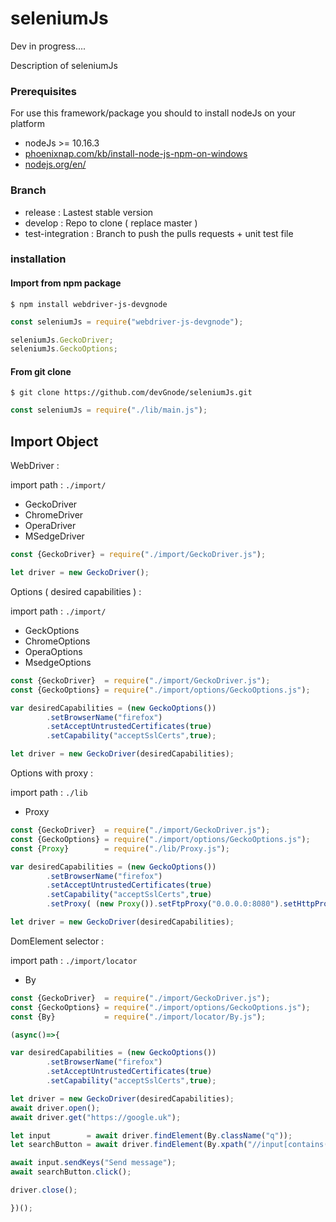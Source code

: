 # seleniumJs

Dev in progress....

Description of seleniumJs
 
### Prerequisites

 For use this framework/package you should to install nodeJs on your platform

- nodeJs >= 10.16.3
- [phoenixnap.com/kb/install-node-js-npm-on-windows](https://phoenixnap.com/kb/install-node-js-npm-on-windows)
- [nodejs.org/en/](https://nodejs.org/en/)

### Branch

- release : Lastest stable version
- develop : Repo to clone ( replace master )
- test-integration : Branch to push the pulls requests + unit test file

### installation 

#### Import from npm package

``
$ npm install webdriver-js-devgnode
``

```javascript
const seleniumJs = require("webdriver-js-devgnode");

seleniumJs.GeckoDriver;
seleniumJs.GeckoOptions;

```

#### From git clone

``
$ git clone https://github.com/devGnode/seleniumJs.git
``

```javascript
const seleniumJs = require("./lib/main.js");
```

## Import Object

WebDriver :

import path :
``
 ./import/
``

- GeckoDriver
- ChromeDriver
- OperaDriver
- MSedgeDriver

```javascript
const {GeckoDriver} = require("./import/GeckoDriver.js");

let driver = new GeckoDriver();
```

Options ( desired capabilities ) :

import path :
``
 ./import/
``

- GeckOptions
- ChromeOptions
- OperaOptions
- MsedgeOptions

```javascript
const {GeckoDriver}  = require("./import/GeckoDriver.js");
const {GeckoOptions} = require("./import/options/GeckoOptions.js");

var desiredCapabilities = (new GeckoOptions())
        .setBrowserName("firefox")
        .setAcceptUntrustedCertificates(true)
        .setCapability("acceptSslCerts",true);

let driver = new GeckoDriver(desiredCapabilities);
```
Options with proxy :

import path :
``
 ./lib
``

- Proxy

```javascript
const {GeckoDriver}  = require("./import/GeckoDriver.js");
const {GeckoOptions} = require("./import/options/GeckoOptions.js");
const {Proxy}        = require("./lib/Proxy.js");

var desiredCapabilities = (new GeckoOptions())
        .setBrowserName("firefox")
        .setAcceptUntrustedCertificates(true)
        .setCapability("acceptSslCerts",true)
        .setProxy( (new Proxy()).setFtpProxy("0.0.0.0:8080").setHttpProxy("0.0.0.0:8080").setSslProxy("0.0.0.0:8080") );

let driver = new GeckoDriver(desiredCapabilities);
```

DomElement selector :

import path :
``
 ./import/locator
``

- By

```javascript
const {GeckoDriver}  = require("./import/GeckoDriver.js");
const {GeckoOptions} = require("./import/options/GeckoOptions.js");
const {By}           = require("./import/locator/By.js");

(async()=>{

var desiredCapabilities = (new GeckoOptions())
        .setBrowserName("firefox")
        .setAcceptUntrustedCertificates(true)
        .setCapability("acceptSslCerts",true);

let driver = new GeckoDriver(desiredCapabilities);
await driver.open();
await driver.get("https://google.uk");

let input        = await driver.findElement(By.className("q"));
let searchButton = await driver.findElement(By.xpath("//input[contains(@value,'Recherche Google') and @type='submit']"));

await input.sendKeys("Send message");
await searchButton.click();

driver.close();

})();
```
